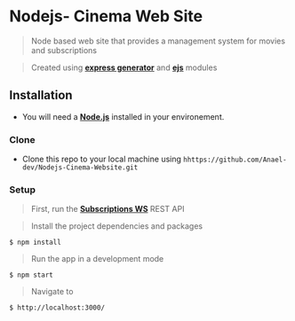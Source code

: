 # Nodejs- Cinema Web Site

> Node based web site that provides a management system for movies and subscriptions

> Created using <a href="https://www.npmjs.com/package/express-generator
" target="_blank">**express generator**</a> and <a href="https://www.npmjs.com/package/ejs
" target="_blank">**ejs**</a> modules


## Installation

- You will need a <a href="https://nodejs.org/en/download/" target="_blank">**Node.js**</a> installed in your environement.

### Clone

- Clone this repo to your local machine using `hhttps://github.com/Anael-dev/Nodejs-Cinema-Website.git`

### Setup

> First, run the <a href="https://github.com/Anael-dev/Nodejs-Subscriptions-WS" target="_blank">**Subscriptions WS**</a> REST API

> Install the project dependencies and packages

```shell
$ npm install
```

> Run the app in a development mode

```shell
$ npm start
```

>Navigate to

```shell
$ http://localhost:3000/
```
